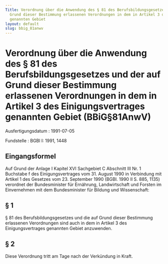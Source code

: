 ```yaml
---
Title: Verordnung über die Anwendung des § 81 des Berufsbildungsgesetzes und der auf
  Grund dieser Bestimmung erlassenen Verordnungen in dem in Artikel 3 des Einigungsvertrages
  genannten Gebiet
layout: default
slug: bbig_81anwv
---
```


# Verordnung über die Anwendung des § 81 des Berufsbildungsgesetzes und der auf Grund dieser Bestimmung erlassenen Verordnungen in dem in Artikel 3 des Einigungsvertrages genannten Gebiet (BBiG§81AnwV)

Ausfertigungsdatum
:   1991-07-05

Fundstelle
:   BGBl I: 1991, 1448



## Eingangsformel

Auf Grund der Anlage I Kapitel XVI Sachgebiet C Abschnitt III Nr. 1
Buchstabe f des Einigungsvertrages vom 31. August 1990 in Verbindung
mit Artikel 1 des Gesetzes vom 23. September 1990 (BGBl. 1990 II S.
885, 1135) verordnet der Bundesminister für Ernährung, Landwirtschaft
und Forsten im Einvernehmen mit dem Bundesminister für Bildung und
Wissenschaft:


## § 1

§ 81 des Berufsbildungsgesetzes und die auf Grund dieser Bestimmung
erlassenen Verordnungen sind auch in dem in Artikel 3 des
Einigungsvertrages genannten Gebiet anzuwenden.


## § 2

Diese Verordnung tritt am Tage nach der Verkündung in Kraft.

